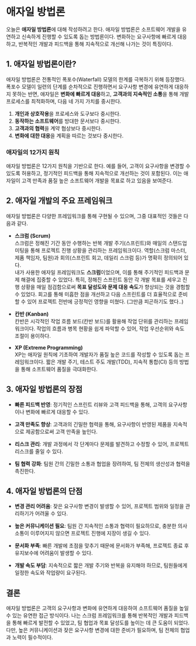 # 애자일 방법론

오늘은 **애자일 방법론**에 대해 작성하려고 한다. 애자일 방법론은 소프트웨어 개발을 유연하고 신속하게 진행할 수 있도록 돕는 방법론이다. 변화하는 요구사항에 빠르게 대응하고, 반복적인 개발과 피드백을 통해 지속적으로 개선해 나가는 것이 특징이다.

## 1. 애자일 방법론이란?

애자일 방법론은 전통적인 폭포수(Waterfall) 모델의 한계를 극복하기 위해 등장했다. 폭포수 모델이 일련의 단계를 순차적으로 진행하면서 요구사항 변경에 유연하게 대응하지 못하는 반면, 애자일은 **변화에 빠르게 대응**하고, **고객과의 지속적인 소통**을 통해 개발 프로세스를 최적화하며, 다음 네 가지 가치를 중시한다.

1. **개인과 상호작용**을 프로세스와 도구보다 중시한다.
2. **동작하는 소프트웨어**를 방대한 문서보다 중시한다.
3. **고객과의 협력**을 계약 협상보다 중시한다.
4. **변화에 대한 대응**을 계획을 따르는 것보다 중시한다.

### 애자일의 12가지 원칙

애자일 방법론은 12가지 원칙을 기반으로 한다. 예를 들어, 고객이 요구사항을 변경할 수 있도록 허용하고, 정기적인 피드백을 통해 지속적으로 개선하는 것이 포함된다. 이는 애자일이 고객 만족과 품질 높은 소프트웨어 개발을 목표로 하고 있음을 보여준다.

## 2. 애자일 개발의 주요 프레임워크

애자일 방법론은 다양한 프레임워크를 통해 구현될 수 있으며, 그중 대표적인 것들은 다음과 같다.

- **스크럼 (Scrum)**  
  스크럼은 정해진 기간 동안 수행하는 반복 개발 주기(스프린트)와 매일의 스탠드업 미팅을 통해 프로젝트 진행 상황을 관리하는 프레임워크이다. 역할(스크럼 마스터, 제품 책임자, 팀원)과 회의(스프린트 회고, 데일리 스크럼 등)가 명확히 정의되어 있다.  
  내가 사용한 애자일 프레임워크도 **스크럼**이었으며, 이를 통해 주기적인 피드백과 문제 해결에 집중할 수 있었다. 특히, 정해진 스프린트 동안 각 개발 목표를 세우고 진행 상황을 매일 점검함으로써 **목표 달성도와 문제 대응 속도**가 향상되는 것을 경험할 수 있었다. 회고를 통해 미흡한 점을 개선하고 다음 스프린트를 더 효율적으로 준비할 수 있어 프로젝트 전반에 긍정적인 영향을 미쳤다. (그만큼 피곤하기도 했다..)

- **칸반 (Kanban)**  
  칸반은 시각적인 작업 흐름 보드(칸반 보드)를 활용해 작업 단위를 관리하는 프레임워크이다. 작업의 흐름과 병목 현황을 쉽게 파악할 수 있어, 작업 우선순위와 속도 조절이 용이하다.

- **XP (Extreme Programming)**  
  XP는 애자일 원칙에 기초하여 개발자가 품질 높은 코드를 작성할 수 있도록 돕는 프레임워크이다. 짧은 개발 주기, 테스트 주도 개발(TDD), 지속적 통합(CI) 등의 방법을 통해 소프트웨어 품질을 극대화한다.

## 3. 애자일 방법론의 장점

- **빠른 피드백 반영**: 정기적인 스프린트 리뷰와 고객 피드백을 통해, 고객의 요구사항이나 변화에 빠르게 대응할 수 있다.

- **고객 만족도 향상**: 고객과의 긴밀한 협력을 통해, 요구사항이 반영된 제품을 지속적으로 제공함으로써 고객 만족을 높인다.

- **리스크 관리**: 개발 과정에서 각 단계마다 문제를 발견하고 수정할 수 있어, 프로젝트 리스크를 줄일 수 있다.

- **팀 협력 강화**: 팀원 간의 긴밀한 소통과 협업을 장려하여, 팀 전체의 생산성과 협력을 촉진한다.

## 4. 애자일 방법론의 단점
- **변경 관리 어려움**: 잦은 요구사항 변경이 발생할 수 있어, 프로젝트 범위와 일정을 관리하기가 어려울 수 있다.

- **높은 커뮤니케이션 필요**: 팀원 간 지속적인 소통과 협력이 필요하므로, 충분한 의사소통이 이루어지지 않으면 프로젝트 진행에 지장이 생길 수 있다.

- **문서화 부족**: 빠른 개발에 초점을 맞추기 때문에 문서화가 부족해, 프로젝트 종료 후 유지보수에 어려움이 발생할 수 있다.

- **개발 속도 부담**: 지속적으로 짧은 개발 주기와 반복을 유지해야 하므로, 팀원들에게 일정한 속도와 작업량이 요구된다.

## 결론
애자일 방법론은 고객의 요구사항과 변화에 유연하게 대응하여 소프트웨어 품질을 높일 수 있는 유연한 접근 방식이다. 나는 스크럼 프레임워크를 통해 반복적인 개발과 피드백을 통해 빠르게 발전할 수 있었고, 팀 협업과 목표 달성도를 높이는 데 큰 도움이 되었다. 다만, 높은 커뮤니케이션과 잦은 요구사항 변경에 대한 준비가 필요하며, 팀 전체의 협업과 노력이 필수적이다.